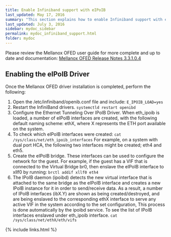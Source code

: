 ```yaml
---
title: Enable Infiniband support with eIPoIB
last_updated: May 17, 2016
summary: "This section explains how to enable Infiniband support with eIPoIB in the sNow! domains."
last_updated: July 3, 2016
sidebar: mydoc_sidebar
permalink: mydoc_infiniband_support.html
folder: mydoc
---
```

Please review the Mellanox OFED user guide for more complete and up to date and documentation: [Mellanox OFED Release Notes 3.3.1.0.4](http://www.mellanox.com/related-docs/prod_software/Mellanox_OFED_Linux_Release_Notes_3_3-1_0_4_0.pdf)

## Enabling the eIPoIB Driver
Once the Mellanox OFED driver installation is completed, perform the following: 
1. Open the /etc/infiniband/openib.conf file and include:
```E_IPOIB_LOAD=yes```
2. Restart the InfiniBand drivers. 
```systemctld restart openibd```
3. Configure the Ethernet Tunneling Over IPoIB Driver. When eth_ipoib is loaded, a number of eIPoIB interfaces are created, with the following default naming scheme: ethX, where X represents the ETH port available on the system.
4. To check which eIPoIB interfaces were created:
```cat /sys/class/net/eth_ipoib_interfaces```
For example, on a system with dual port HCA, the following two interfaces might be created; eth4 and eth5.
5. Create the eIPoIB bridge. These interfaces can be used to configure the network for the guest. For example, if the guest has a VIF that is connected to the Virtual Bridge br0, then enslave the eIPoIB interface to xllf0 by running:
```brctl addif xllf0 eth4```
6. The IPoIB daemon (ipoibd) detects the new virtual interface that is attached to the same bridge as the eIPoIB interface and creates a new IPoIB instance for it in order to send/receive data. As a result, a number of IPoIB interfaces (ibX.Y) are shown as being created/destroyed, and are being enslaved to the corresponding ethX interface to serve any active VIF in the system according to the set configuration, This process is done automatically by the ipoibd service.
To see the list of IPoIB interfaces enslaved under eth_ipoib interface. 
```cat /sys/class/net/ethX/eth/vifs```

{% include links.html %}
